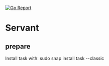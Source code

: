 [![Go Report](https://goreportcard.com/badge/github.com/cboxed/servant)](https://goreportcard.com/badge/github.com/github.com/cboxed/servant)

# Servant

## prepare
Install task with:
sudo snap install task --classic

